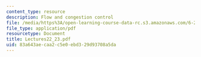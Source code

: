 ```yaml
---
content_type: resource
description: Flow and congestion control
file: /media/https%3A/open-learning-course-data-rc.s3.amazonaws.com/6-263j-data-communication-networks-fall-2002/83a643aecaa2c5e0ebd329d93708a5da_Lectures22_23.pdf
file_type: application/pdf
resourcetype: Document
title: Lectures22_23.pdf
uid: 83a643ae-caa2-c5e0-ebd3-29d93708a5da
---
```

